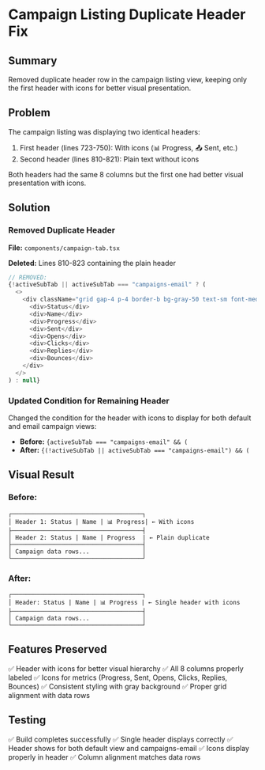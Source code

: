 # Campaign Listing Duplicate Header Fix

## Summary
Removed duplicate header row in the campaign listing view, keeping only the first header with icons for better visual presentation.

## Problem
The campaign listing was displaying two identical headers:
1. First header (lines 723-750): With icons (📊 Progress, 📤 Sent, etc.)
2. Second header (lines 810-821): Plain text without icons

Both headers had the same 8 columns but the first one had better visual presentation with icons.

## Solution

### Removed Duplicate Header
**File:** `components/campaign-tab.tsx`

**Deleted:** Lines 810-823 containing the plain header
```javascript
// REMOVED:
{!activeSubTab || activeSubTab === "campaigns-email" ? (
  <>
    <div className="grid gap-4 p-4 border-b bg-gray-50 text-sm font-medium text-gray-600" style={{ gridTemplateColumns: '120px 1fr 120px 100px 100px 100px 100px 100px' }}>
      <div>Status</div>
      <div>Name</div>
      <div>Progress</div>
      <div>Sent</div>
      <div>Opens</div>
      <div>Clicks</div>
      <div>Replies</div>
      <div>Bounces</div>
    </div>
  </>
) : null}
```

### Updated Condition for Remaining Header
Changed the condition for the header with icons to display for both default and email campaign views:
- **Before:** `{activeSubTab === "campaigns-email" && (`
- **After:** `{(!activeSubTab || activeSubTab === "campaigns-email") && (`

## Visual Result

### Before:
```
┌─────────────────────────────────────┐
│ Header 1: Status | Name | 📊 Progress| ← With icons
├─────────────────────────────────────┤
│ Header 2: Status | Name | Progress  | ← Plain duplicate
├─────────────────────────────────────┤
│ Campaign data rows...               │
└─────────────────────────────────────┘
```

### After:
```
┌─────────────────────────────────────┐
│ Header: Status | Name | 📊 Progress | ← Single header with icons
├─────────────────────────────────────┤
│ Campaign data rows...               │
└─────────────────────────────────────┘
```

## Features Preserved

✅ Header with icons for better visual hierarchy
✅ All 8 columns properly labeled
✅ Icons for metrics (Progress, Sent, Opens, Clicks, Replies, Bounces)
✅ Consistent styling with gray background
✅ Proper grid alignment with data rows

## Testing

✅ Build completes successfully
✅ Single header displays correctly
✅ Header shows for both default view and campaigns-email
✅ Icons display properly in header
✅ Column alignment matches data rows